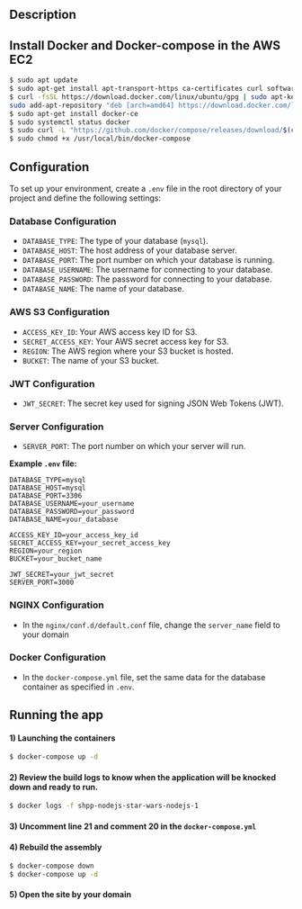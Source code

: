 ## Description


## Install Docker and Docker-compose in the AWS EC2

```bash
$ sudo apt update
$ sudo apt-get install apt-transport-https ca-certificates curl software-properties-common
$ curl -fsSL https://download.docker.com/linux/ubuntu/gpg | sudo apt-key add -
sudo add-apt-repository "deb [arch=amd64] https://download.docker.com/linux/ubuntu $(lsb_release -cs) stable"
$ sudo apt-get install docker-ce
$ sudo systemctl status docker
$ sudo curl -L "https://github.com/docker/compose/releases/download/$(curl -s https://api.github.com/repos/docker/compose/releases/latest | grep tag_name | cut -d '"' -f 4)/docker-compose-$(uname -s)-$(uname -m)" -o /usr/local/bin/docker-compose
$ sudo chmod +x /usr/local/bin/docker-compose
```

## Configuration

To set up your environment, create a `.env` file in the root directory of your project and define the following settings:

### Database Configuration

- `DATABASE_TYPE`: The type of your database (`mysql`).
- `DATABASE_HOST`: The host address of your database server.
- `DATABASE_PORT`: The port number on which your database is running.
- `DATABASE_USERNAME`: The username for connecting to your database.
- `DATABASE_PASSWORD`: The password for connecting to your database.
- `DATABASE_NAME`: The name of your database.

### AWS S3 Configuration

- `ACCESS_KEY_ID`: Your AWS access key ID for S3.
- `SECRET_ACCESS_KEY`: Your AWS secret access key for S3.
- `REGION`: The AWS region where your S3 bucket is hosted.
- `BUCKET`: The name of your S3 bucket.

### JWT Configuration

- `JWT_SECRET`: The secret key used for signing JSON Web Tokens (JWT).

### Server Configuration

- `SERVER_PORT`: The port number on which your server will run.

**Example `.env` file:**

```plaintext
DATABASE_TYPE=mysql
DATABASE_HOST=mysql
DATABASE_PORT=3306
DATABASE_USERNAME=your_username
DATABASE_PASSWORD=your_password
DATABASE_NAME=your_database

ACCESS_KEY_ID=your_access_key_id
SECRET_ACCESS_KEY=your_secret_access_key
REGION=your_region
BUCKET=your_bucket_name

JWT_SECRET=your_jwt_secret
SERVER_PORT=3000
```

### NGINX Configuration 
- In the `nginx/conf.d/default.conf` file, change the `server_name` field to your domain

### Docker Configuration
- In the `docker-compose.yml` file, set the same data for the database container as specified in `.env`.
## Running the app


#### 1) Launching the containers
```bash
$ docker-compose up -d
```
#### 2) Review the build logs to know when the application will be knocked down and ready to run.
```bash
$ docker logs -f shpp-nodejs-star-wars-nodejs-1
```
#### 3) Uncomment line 21 and comment 20 in the `docker-compose.yml`
#### 4) Rebuild the assembly
```bash
$ docker-compose down
$ docker-compose up -d
```
####  5) Open the site by your domain
